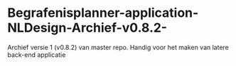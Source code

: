 # Begrafenisplanner-application-NLDesign-Archief-v0.8.2-
Archief versie 1 (v0.8.2) van master repo. Handig voor het maken van latere back-end applicatie

